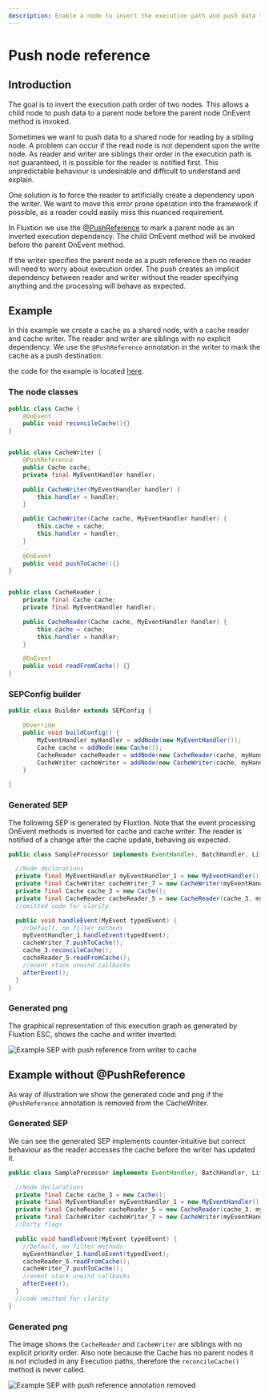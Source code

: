 ```yaml
---
description: Enable a node to invert the execution path and push data to a parent
---
```


# Push node reference

## Introduction

The goal is to invert the execution path order of two nodes. This allows a child node to push data to a parent node before the parent node OnEvent method is invoked.

Sometimes we want to push data to a shared node for reading by a sibling node. A problem can occur if the read node is not dependent upon the write node. As reader and writer are siblings their order in the execution path is not guaranteed, it is possible for the reader is notified first. This unpredictable behaviour is undesirable and difficult to understand and explain. 

One solution is to force the reader to artificially create a dependency upon the writer. We want to move this error prone operation into the framework if possible, as a reader could easily miss this nuanced requirement. 

In Fluxtion we use the [@PushReference](https://github.com/v12technology/fluxtion/blob/master/builder/src/main/java/com/fluxtion/api/annotations/PushReference.java) to mark a parent node as an inverted execution dependency. The child OnEvent method will be invoked before the parent OnEvent method.

If the writer specifies the parent node as a push reference then no reader will need to worry about execution order. The push creates an implicit dependency between reader and writer without the reader specifying anything and the processing will behave as expected.

## Example

In this example we create a cache as a shared node, with a cache reader and cache writer. The reader and writer are siblings with no explicit dependency. We use the `@PushReference` annotation in the writer to mark the cache as a push destination.

the code for the example is located [here](https://github.com/v12technology/fluxtion/tree/master/examples/documentation-examples/src/main/java/com/fluxtion/example/core/events/push).

### The node classes

```java
public class Cache {
    @OnEvent
    public void reconcileCache(){}
}


public class CacheWriter {
    @PushReference
    public Cache cache;
    private final MyEventHandler handler;

    public CacheWriter(MyEventHandler handler) {
        this.handler = handler;
    }

    public CacheWriter(Cache cache, MyEventHandler handler) {
        this.cache = cache;
        this.handler = handler;
    }
    
    @OnEvent
    public void pushToCache(){}
}


public class CacheReader {
    private final Cache cache;
    private final MyEventHandler handler;

    public CacheReader(Cache cache, MyEventHandler handler) {
        this.cache = cache;
        this.handler = handler;
    }

    @OnEvent
    public void readFromCache() {}
}

```

###  SEPConfig builder

```java
public class Builder extends SEPConfig {

    @Override
    public void buildConfig() {
        MyEventHandler myHandler = addNode(new MyEventHandler());
        Cache cache = addNode(new Cache());
        CacheReader cacheReader = addNode(new CacheReader(cache, myHandler));
        CacheWriter cacheWriter = addNode(new CacheWriter(cache, myHandler));
    }

}
```

### Generated SEP

The following SEP is generated by Fluxtion. Note that the event processing OnEvent methods is inverted for cache and cache writer. The reader is notified of a change after the cache update, behaving as expected.

```java
public class SampleProcessor implements EventHandler, BatchHandler, Lifecycle {

  //Node declarations
  private final MyEventHandler myEventHandler_1 = new MyEventHandler();
  private final CacheWriter cacheWriter_7 = new CacheWriter(myEventHandler_1);
  private final Cache cache_3 = new Cache();
  private final CacheReader cacheReader_5 = new CacheReader(cache_3, myEventHandler_1);
  //omitted code for clarity

  public void handleEvent(MyEvent typedEvent) {
    //Default, no filter methods
    myEventHandler_1.handleEvent(typedEvent);
    cacheWriter_7.pushToCache();
    cache_3.reconcileCache();
    cacheReader_5.readFromCache();
    //event stack unwind callbacks
    afterEvent();
  }
}
```

### Generated png

The graphical representation of this execution graph as generated by Fluxtion ESC, shows the cache and writer inverted:

![Example SEP with push reference from writer to cache](../../.gitbook/assets/sampleprocessor.png)

  


## Example without @PushReference

As way of illustration we show the generated code and png if the `@PushReference` annotation is removed from the CacheWriter.

### Generated SEP

We can see the generated SEP implements counter-intuitive but correct behaviour as the reader accesses the cache before the writer has updated it.

```java
public class SampleProcessor implements EventHandler, BatchHandler, Lifecycle {

  //Node declarations
  private final Cache cache_3 = new Cache();
  private final MyEventHandler myEventHandler_1 = new MyEventHandler();
  private final CacheReader cacheReader_5 = new CacheReader(cache_3, myEventHandler_1);
  private final CacheWriter cacheWriter_7 = new CacheWriter(myEventHandler_1);
  //Dirty flags

  public void handleEvent(MyEvent typedEvent) {
    //Default, no filter methods
    myEventHandler_1.handleEvent(typedEvent);
    cacheReader_5.readFromCache();
    cacheWriter_7.pushToCache();
    //event stack unwind callbacks
    afterEvent();
  }
  //code omitted for clarity
}
```

### Generated png

The image shows the `CacheReader` and `CacheWriter` are siblings with no explicit priority order. Also note because the Cache has no parent nodes it is not included in any Execution paths, therefore the `reconcileCache()` method is never called.

![Example SEP with push reference annotation removed](../../.gitbook/assets/sampleprocessor%20%286%29.png)



